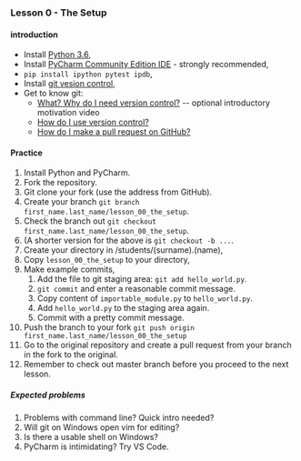 ### Lesson 0 - The Setup
#### introduction
- Install [Python 3.6](https://www.python.org/downloads/release/python-364/),
- Install [PyCharm Community Edition IDE](https://www.jetbrains.com/pycharm/download/) - strongly recommended,
- `pip install ipython pytest ipdb`,
- Install [git vesion control](https://git-scm.com/downloads),
- Get to know git:
    - [What? Why do I need version control?](https://git-scm.com/videos) -- optional introductory motivation video
    - [How do I use version control?](https://www.youtube.com/watch?v=SWYqp7iY_Tc)
    - [How do I make a pull request on GitHub?](https://www.youtube.com/watch?v=FQsBmnZvBdc)

#### Practice
1. Install Python and PyCharm.
1. Fork the repository.
1. Git clone your fork (use the address from GitHub).
1. Create your branch `git branch first_name.last_name/lesson_00_the_setup`.
1. Check the branch out `git checkout first_name.last_name/lesson_00_the_setup`.
1. (A shorter version for the above is `git checkout -b ...`.
1. Create your directory in  /students/(surname).(name),
1. Copy `lesson_00_the_setup` to your directory,
1. Make example commits,
    1. Add the file to git staging area: `git add hello_world.py`.
    1. `git commit` and enter a reasonable commit message.
    1. Copy content of `importable_module.py` to `hello_world.py`.
    1. Add `hello_world.py` to the staging area again.
    1. Commit with a pretty commit message.
1. Push the branch to your fork `git push origin first_name.last_name/lesson_00_the_setup`
1. Go to the original repository and create a pull request from your branch in the fork to the original.
1. Remember to check out master branch before you proceed to the next lesson.

##### Expected problems
1. Problems with command line? Quick intro needed?
1. Will git on Windows open vim for editing?
1. Is there a usable shell on Windows?
1. PyCharm is intimidating? Try VS Code.
